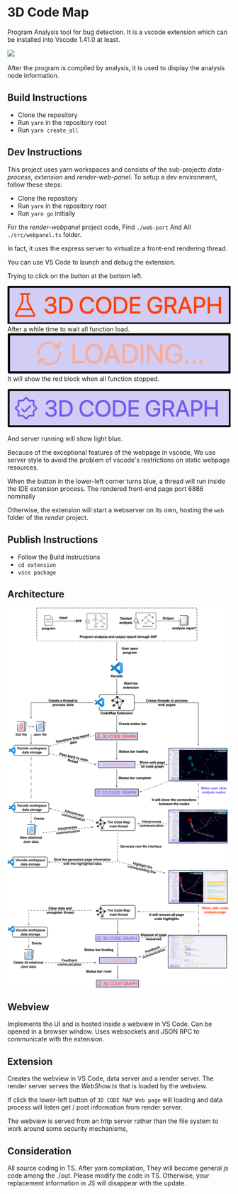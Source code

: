 # 3D Code Map
Program Analysis tool for bug detection.
It is a vscode extension which can be installed into Vscode 1.41.0 at least.

![](./images/demo.gif)

After the program is compiled by analysis, it is used to display the analysis node information.

## Build Instructions

-   Clone the repository
-   Run `yarn` in the repository root
-   Run `yarn create_all`

## Dev Instructions

This project uses yarn workspaces and consists of the sub-projects _data-process_, _extension_ and _render-web-panel_.
To setup a dev environment, follow these steps:

-   Clone the repository
-   Run `yarn` in the repository root
-   Run `yarn go` initially 

For the _render-webpanel_ project code, 
Find `./web-part` And All `./src/webpanel.ts` folder.

In fact, it uses the express server to virtualize a front-end rendering thread.

You can use VS Code to launch and debug the extension.

Trying to click on the button at the bottom left.

![](./images/red.png)
After a while time to wait all function load.
![](./images/load.png)
It will show the red block when all function stopped.

![](./images/blue.png)

And server running will show light blue.

Because of the exceptional features of the webpage in vscode, We use server style to avoid the problem of vscode's restrictions on static webpage resources.

When the button in the lower-left corner turns blue, a thread will run inside the IDE extension process. The rendered front-end page port 6886 nominally

Otherwise, the extension will start a webserver on its own, hosting the `web` folder of the _render_ project.

## Publish Instructions

-   Follow the Build Instructions
-   `cd extension`
-   `vsce package`

## Architecture

![](images/codemap_flowchart.png)

## Webview

Implements the UI and is hosted inside a webview in VS Code.
Can be opened in a browser window.
Uses websockets and JSON RPC to communicate with the extension.

## Extension

Creates the webview in VS Code, data server and a render server.
The render server serves the _WebShow.ts_  that is loaded by the webview.

If click the lower-left button of `3D CODE MAP Web page` will loading and data process will listen get / post information from render server.

The webview is served from an http server rather than the file system to work around some security mechanisms,


## Consideration

All source coding in TS. After yarn compilation, They will become general js code among the ./out. Please modify the code in TS. Otherwise, your replacement information in JS will disappear with the update. 

